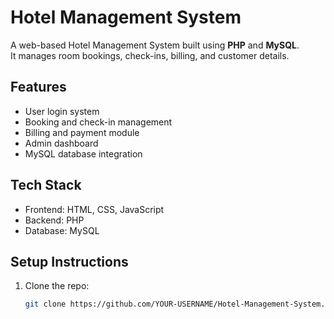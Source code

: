 # Hotel Management System

A web-based Hotel Management System built using **PHP** and **MySQL**.  
It manages room bookings, check-ins, billing, and customer details.

## Features
- User login system
- Booking and check-in management
- Billing and payment module
- Admin dashboard
- MySQL database integration

## Tech Stack
- Frontend: HTML, CSS, JavaScript
- Backend: PHP
- Database: MySQL

## Setup Instructions
1. Clone the repo:
   ```bash
   git clone https://github.com/YOUR-USERNAME/Hotel-Management-System.git


